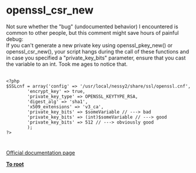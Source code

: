 # openssl_csr_new



Not sure whether the "bug" (undocumented behavior) I encountered is common to other people, but this comment might save hours of painful debug:<br>If you can&apos;t generate a new private key using openssl_pkey_new() or openssl_csr_new(), your script hangs during the call of these functions and in case you specified a "private_key_bits" parameter, ensure that you cast the variable to an int. Took me ages to notice that.<br><br>

```
<?php
$SSLcnf = array('config' => '/usr/local/nessy2/share/ssl/openssl.cnf',
        'encrypt_key' => true,
        'private_key_type' => OPENSSL_KEYTYPE_RSA,
        'digest_alg' => 'sha1',
        'x509_extensions' => 'v3_ca',
        'private_key_bits' => $someVariable // ---> bad
        'private_key_bits' => (int)$someVariable // ---> good
        'private_key_bits' => 512 // ---> obviously good
        );
?>
```
  

#

[Official documentation page](https://www.php.net/manual/en/function.openssl-csr-new.php)

**[To root](/README.md)**